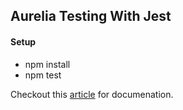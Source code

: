 ## Aurelia Testing With Jest

#### Setup
* npm install
* npm test

Checkout this [article](http://www.schempy.com/2017/05/25/aurelia-testing-with-jest/) for documenation.
